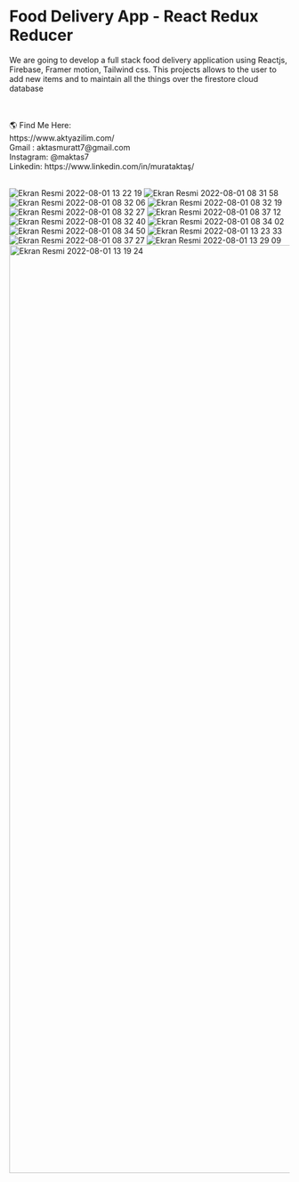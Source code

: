 <h1>Food Delivery App - React Redux Reducer</h1>
<p>We are going to develop a full stack food delivery application using Reactjs, Firebase, Framer motion, Tailwind css. This projects allows to the user to add new items and to maintain all the things over the firestore cloud database</p>
<br><br>
🌎 Find Me Here:<br>
https://www.aktyazilim.com/<br>
Gmail : aktasmuratt7@gmail.com<br>
Instagram: @maktas7<br>
Linkedin: https://www.linkedin.com/in/murataktaş/<br>
<br>

![Ekran Resmi 2022-08-01 13 22 19](https://user-images.githubusercontent.com/58546835/182128272-f1a57807-87c0-4154-b6a3-8cafcdde0a4b.png)
![Ekran Resmi 2022-08-01 08 31 58](https://user-images.githubusercontent.com/58546835/182127040-07ffbb76-e23a-4f20-ae5b-696c2b644e83.png)
![Ekran Resmi 2022-08-01 08 32 06](https://user-images.githubusercontent.com/58546835/182127059-3bc2bd6c-6851-41b6-9c08-fef938d0aed7.png)
![Ekran Resmi 2022-08-01 08 32 19](https://user-images.githubusercontent.com/58546835/182127075-303677c5-fac9-4807-9793-491bd5bc915e.png)
![Ekran Resmi 2022-08-01 08 32 27](https://user-images.githubusercontent.com/58546835/182127096-802d6238-d2f9-40c8-aada-37e2d5beafd8.png)
![Ekran Resmi 2022-08-01 08 37 12](https://user-images.githubusercontent.com/58546835/182127192-b7cbd98d-d200-4238-b902-659bf84e9483.png)
![Ekran Resmi 2022-08-01 08 32 40](https://user-images.githubusercontent.com/58546835/182127112-cc6065e1-ddcc-4ef8-b84d-802343b394da.png)
![Ekran Resmi 2022-08-01 08 34 02](https://user-images.githubusercontent.com/58546835/182127126-45f1ee95-7dad-4d58-8492-07861e0ea067.png)
![Ekran Resmi 2022-08-01 08 34 50](https://user-images.githubusercontent.com/58546835/182127137-5ef26796-cb2c-4f6f-88ab-5be6566c8638.png)
![Ekran Resmi 2022-08-01 13 23 33](https://user-images.githubusercontent.com/58546835/182128432-12b819c4-70f0-4a0c-82c6-5af04102f489.png)
![Ekran Resmi 2022-08-01 08 37 27](https://user-images.githubusercontent.com/58546835/182127350-b5eadecd-120e-4180-94b4-b610e0dcabc1.png)
![Ekran Resmi 2022-08-01 13 29 09](https://user-images.githubusercontent.com/58546835/182129430-5f7cdb4d-381e-49db-bd8f-4c8ffd2c8ec0.png)
<img width="1667" alt="Ekran Resmi 2022-08-01 13 19 24" src="https://user-images.githubusercontent.com/58546835/182127709-9e69660a-0953-49cb-96d6-755b096dc90c.png">
